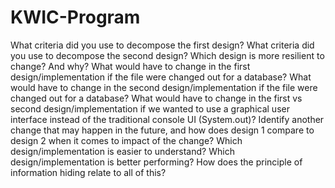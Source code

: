 # KWIC-Program

What criteria did you use to decompose the first design?
What criteria did you use to decompose the second design?
Which design is more resilient to change? And why?
What would have to change in the first design/implementation if the file were changed out for a database?
What would have to change in the second design/implementation if the file were changed out for a database?
What would have to change in the first vs second design/implementation if we wanted to use a graphical user interface instead of the traditional console UI (System.out)?
Identify another change that may happen in the future, and how does design 1 compare to design 2 when it comes to impact of the change?
Which design/implementation is easier to understand?
Which design/implementation is better performing?
How does the principle of information hiding relate to all of this?
